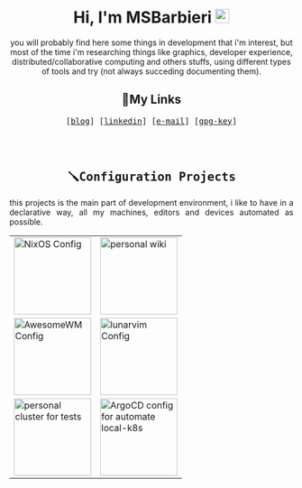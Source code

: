 <div align="justify">

  <h1 align="center">
    Hi, I'm MSBarbieri
    <img src="https://media.giphy.com/media/hvRJCLFzcasrR4ia7z/giphy.gif" width="25px">
  </h1>

  <p align="center">
    you will probably find here some things in development that i'm interest,
    but most of the time i'm researching things like graphics, developer
    experience, distributed/collaborative computing and others stuffs, using
    different types of tools and try (not always succeding documenting them).
  </p>

  <h2 align="center">🔗<b>My Links</b></samp></h2>
  <p align="center">
    <samp>
      [<a href="https://msbarbieri.dev/">blog</a>]
      [<a href="https://www.linkedin.com/in/matheus-barbieri">linkedin</a>]
      [<a href="mailto:matheussouzabarbieri@gmail.com">e-mail</a>]
      [<a href="./msbarbieri.gpg">gpg-key</a>]
    </samp>
  </p>
  <h2></h2><br>

  <h2 align="center">
    <samp>🪛<b>Configuration Projects</b></samp></summary>
  </h2>
  this projects is the main part of development environment, i like to have in a
  declarative way, all my machines, editors and devices automated as possible.
  <br>
  <p align="center">
  <table align="center" style="background-color:transparent;">
    <tr>
      <td>
        <a href="https://github.com/MSBarbieri/nixos"><img height="137px" align="center" alt="NixOS Config"
            src="https://github-readme-stats.vercel.app/api/pin/?username=MSBarbieri&repo=nixos&theme=dark" /></a>
      </td>
      <td>
        <a href="https://github.com/MSBarbieri/wiki"><img height="137px" align="center" alt="personal wiki"
            src="https://github-readme-stats.vercel.app/api/pin/?username=MSBarbieri&repo=wiki&theme=dark" /></a>
      </td>
    </tr>
    <tr>
      <td>
        <a href="https://github.com/MSBarbieri/awesome"><img height="137px" align="center" alt="AwesomeWM Config"
            src="https://github-readme-stats.vercel.app/api/pin/?username=MSBarbieri&repo=awesome&theme=dark" /></a>
      </td>
      <td>
        <a href="https://github.com/MSBarbieri/lvim-config"><img height="137px" align="center" alt="lunarvim Config"
            src="https://github-readme-stats.vercel.app/api/pin/?username=MSBarbieri&repo=lvim-config&theme=dark" /></a>
      </td>
    </tr>
    <tr>
      <td>
        <a href="https://github.com/MSBarbieri/local-k8s"><img height="137px" align="center"
            alt="personal cluster for tests"
            src="https://github-readme-stats.vercel.app/api/pin/?username=MSBarbieri&repo=local-k8s&theme=dark" /></a>
      </td>
      <td>
        <a href="https://github.com/MSBarbieri/argocd"><img height="137px" align="center"
            alt="ArgoCD config for automate local-k8s"
            src="https://github-readme-stats.vercel.app/api/pin/?username=MSBarbieri&repo=argocd&theme=dark" /></a>
      </td>
    </tr>
  </table>
  </p>
  <h2></h2><br>

</div>
